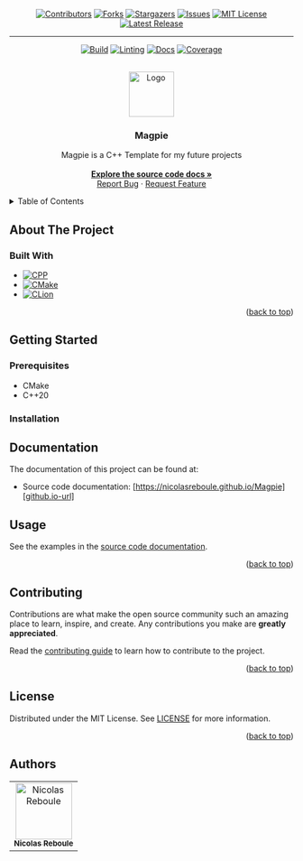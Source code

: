 <!-- Improved compatibility of back to top link: See: https://github.com/othneildrew/Best-README-Template/pull/73 -->
<a name="readme-top"></a>
<!--
*** Thanks for checking out the Best-README-Template. If you have a suggestion
*** that would make this better, please fork the repo and create a pull request
*** or simply open an issue with the tag "enhancement".
*** Don't forget to give the project a star!
*** Thanks again! Now go create something AMAZING! :D
-->



<!-- PROJECT SHIELDS -->
<!--
*** I'm using markdown "reference style" links for readability.
*** Reference links are enclosed in brackets [ ] instead of parentheses ( ).
*** See the bottom of this document for the declaration of the reference variables
*** for contributors-url, forks-url, etc. This is an optional, concise syntax you may use.
*** https://www.markdownguide.org/basic-syntax/#reference-style-links
-->
<div align="center">

[![Contributors][contributors-shield]][contributors-url]
[![Forks][forks-shield]][forks-url]
[![Stargazers][stars-shield]][stars-url]
[![Issues][issues-shield]][issues-url]
[![MIT License][license-shield]][license-url]
[![Latest Release][release-shield]][release-url]

---

[![Build][build-shield]][build-url]
[![Linting][lint-shield]][lint-url]
[![Docs][docs-shield]][docs-url]
[![Coverage][coverage-shield]][coverage-url]


</div>



<!-- PROJECT LOGO -->
<br />
<div align="center">
  <a href="https://github.com/NicolasReboule/Magpie">
    <img src="assets/logo.ico" alt="Logo" width="80" height="80">
  </a>

<h3 align="center">Magpie</h3>

  <p align="center">
    Magpie is a C++ Template for my future projects <br />
    <br />
    <a href="https://NicolasReboule.github.io/Magpie"><strong>Explore the source code docs »</strong></a>
    <br />
    <a href="https://github.com/NicolasReboule/Magpie/issues">Report Bug</a>
    ·
    <a href="https://github.com/NicolasReboule/Magpie/issues">Request Feature</a>
  </p>
</div>

<!-- TABLE OF CONTENTS -->
<details>
  <summary>Table of Contents</summary>
  <ol>
    <li>
      <a href="#about-the-project">About The Project</a>
      <ul>
        <li><a href="#built-with">Built With</a></li>
      </ul>
    </li>
    <li>
      <a href="#getting-started">Getting Started</a>
      <ul>
        <li><a href="#prerequisites">Prerequisites</a></li>
        <li><a href="#installation">Installation</a></li>
      </ul>
    </li>
    <li><a href="#documentation">Documentation</a></li>
    <li><a href="#usage">Usage</a></li>
    <li><a href="#contributing">Contributing</a></li>
    <li><a href="#license">License</a></li>
    <li><a href="#authors">Authors</a></li>
  </ol>
</details>

## About The Project

### Built With

* [![CPP][CPP]][CPP-url]
* [![CMake][CMake]][CMake-url]
* [![CLion][CLion]][CLion-url]

<p align="right">(<a href="#readme-top">back to top</a>)</p>

## Getting Started

### Prerequisites

- CMake
- C++20

### Installation



## Documentation

The documentation of this project can be found at:
- Source code documentation: [https://nicolasreboule.github.io/Magpie][github.io-url]

## Usage

See the examples in the [source code documentation][github.io-url].

<p align="right">(<a href="#readme-top">back to top</a>)</p>


## Contributing

Contributions are what make the open source community such an amazing place to learn, inspire, and create. Any contributions you make are **greatly appreciated**.

Read the [contributing guide][contributing-url] to learn how to contribute to the project.

<p align="right">(<a href="#readme-top">back to top</a>)</p>


<!-- LICENSE -->
## License

Distributed under the MIT License. See [LICENSE][license-url] for more information.

<p align="right">(<a href="#readme-top">back to top</a>)</p>

## Authors

<table>
    <tbody>
        <tr>
            <td align="center"><a href="https://github.com/NicolasReboule/"><img src="https://avatars.githubusercontent.com/u/72016245?v=4?s=100" width="100px;" alt="Nicolas Reboule"/><br /><sub><b>Nicolas Reboule</b></sub></a><br /></td>
        </tr>
    </tbody>
</table>


<!-- MARKDOWN LINKS & IMAGES -->
<!-- https://www.markdownguide.org/basic-syntax/#reference-style-links -->
[contributors-shield]: https://img.shields.io/github/contributors/NicolasReboule/Magpie.svg?style=for-the-badge
[contributors-url]: https://github.com/NicolasReboule/Magpie/graphs/contributors
[forks-shield]: https://img.shields.io/github/forks/NicolasReboule/Magpie.svg?style=for-the-badge
[forks-url]: https://github.com/NicolasReboule/Magpie/network/members
[stars-shield]: https://img.shields.io/github/stars/NicolasReboule/Magpie.svg?style=for-the-badge
[stars-url]: https://github.com/NicolasReboule/Magpie/stargazers
[issues-shield]: https://img.shields.io/github/issues/NicolasReboule/Magpie.svg?style=for-the-badge
[issues-url]: https://github.com/NicolasReboule/Magpie/issues
[license-shield]: https://img.shields.io/github/license/NicolasReboule/Magpie.svg?style=for-the-badge
[license-url]: https://github.com/NicolasReboule/Magpie/blob/master/LICENSE
[contributing-url]: CONTRIBUTING.md
[github.io-url]: https://NicolasReboule.github.io/Magpie/
[release-shield]: https://img.shields.io/github/v/release/NicolasReboule/Magpie?color=lime&label=LATEST%20RELEASE&style=for-the-badge
[release-url]: https://github.com/NicolasReboule/Magpie/releases/latest
[build-url]: https://github.com/NicolasReboule/Magpie/actions/workflows/build.yml
[build-shield]: https://img.shields.io/github/actions/workflow/status/NicolasReboule/Magpie/build.yml?style=for-the-badge
[lint-url]: https://github.com/NicolasReboule/Magpie/actions/workflows/linter.yml
[lint-shield]: https://img.shields.io/github/actions/workflow/status/NicolasReboule/Magpie/linter.yml?style=for-the-badge&label=Linting
[docs-url]: https://github.com/NicolasReboule/Magpie/actions/workflows/pages/pages-build-deployment
[docs-shield]: https://img.shields.io/github/actions/workflow/status/NicolasReboule/Magpie/pages/pages-build-deployment?style=for-the-badge&label=Docs
[coverage-url]: https://app.codecov.io/github/NicolasReboule/Magpie
[coverage-shield]: https://img.shields.io/codecov/c/github/NicolasReboule/Magpie?token=0Z3FKJ3XLE&style=for-the-badge


[CPP]: https://img.shields.io/badge/c++-%2300599C.svg?style=for-the-badge&logo=c%2B%2B&logoColor=white
[CPP-url]: https://en.cppreference.com/w/cpp/20
[CMake]: https://img.shields.io/badge/CMake-%23008FBA.svg?style=for-the-badge&logo=cmake&logoColor=white
[CMake-url]: https://cmake.org
[CLion]: https://img.shields.io/badge/CLion-black?style=for-the-badge&logo=clion&logoColor=white
[CLion-url]: https://www.jetbrains.com/clion/
